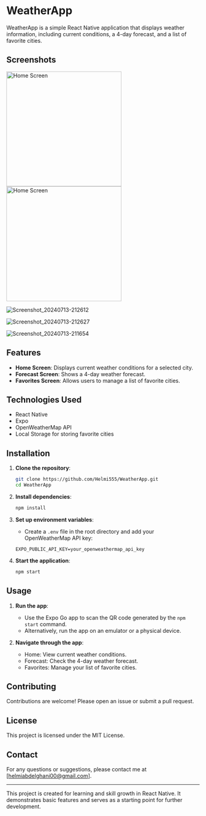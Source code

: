 # WeatherApp

WeatherApp is a simple React Native application that displays weather information, including current conditions, a 4-day forecast, and a list of favorite cities.

## Screenshots
<img src="./images/home_screen.png" alt="Home Screen" width="300"/>
<img src="https://github.com/user-attachments/assets/4526645a-4c87-4f4d-82a4-1476c748f919" alt="Home Screen" width="300"/>


![Screenshot_20240713-212612](https://github.com/user-attachments/assets/4526645a-4c87-4f4d-82a4-1476c748f919)

![Screenshot_20240713-212627](https://github.com/user-attachments/assets/d98693c3-25e8-4dc4-a359-73f9740b03d1)

![Screenshot_20240713-211654](https://github.com/user-attachments/assets/b7e06316-50b9-431d-b1bd-3272709f115d)

## Features

- **Home Screen**: Displays current weather conditions for a selected city.
- **Forecast Screen**: Shows a 4-day weather forecast.
- **Favorites Screen**: Allows users to manage a list of favorite cities.

## Technologies Used

- React Native
- Expo
- OpenWeatherMap API
- Local Storage for storing favorite cities

## Installation

1. **Clone the repository**:
    ```bash
    git clone https://github.com/Helmi555/WeatherApp.git
    cd WeatherApp
    ```

2. **Install dependencies**:
    ```bash
    npm install
    ```

3. **Set up environment variables**:
    - Create a `.env` file in the root directory and add your OpenWeatherMap API key:
    ```env
    EXPO_PUBLIC_API_KEY=your_openweathermap_api_key
    ```

4. **Start the application**:
    ```bash
    npm start
    ```

## Usage

1. **Run the app**:
    - Use the Expo Go app to scan the QR code generated by the `npm start` command.
    - Alternatively, run the app on an emulator or a physical device.

2. **Navigate through the app**:
    - Home: View current weather conditions.
    - Forecast: Check the 4-day weather forecast.
    - Favorites: Manage your list of favorite cities.

## Contributing

Contributions are welcome! Please open an issue or submit a pull request.

## License

This project is licensed under the MIT License.

## Contact

For any questions or suggestions, please contact me at [helmiabdelghani00@gmail.com].

---

This project is created for learning and skill growth in React Native. It demonstrates basic features and serves as a starting point for further development.
